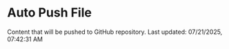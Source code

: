 # Auto Push File

Content that will be pushed to GitHub repository.
Last updated: 07/21/2025, 07:42:31 AM